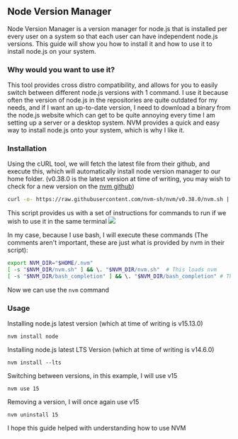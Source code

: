 ## Node Version Manager
Node Version Manager is a version manager for node.js that is installed per every user on a system so that each user can have independent node.js versions. This guide will show you how to install it and how to use it to install node.js on your system.
### Why would you want to use it?
This tool provides cross distro compatibility, and allows for you to easily switch between different node.js versions with 1 command. I use it because often the version of node.js in the repositories are quite outdated for my needs, and if I want an up-to-date version, I need to download a binary from the node.js website which can get to be quite annoying every time I am setting up a server or a desktop system. NVM provides a quick and easy way to install node.js onto your system, which is why I like it.
### Installation
Using the cURL tool, we will fetch the latest file from their github, and execute this, which will automatically install node version manager to our home folder. (v0.38.0 is the latest version at time of writing, you may wish to check for a new version on the [nvm github](https://github.com/nvm-sh/nvm))
```sh
curl -o- https://raw.githubusercontent.com/nvm-sh/nvm/v0.38.0/nvm.sh | bash
```
This script provides us with a set of instructions for commands to run if we wish to use it in the same terminal
![](https://i.imgur.com/R4ERSVa.png)

In my case, because I use bash, I will execute these commands (The comments aren't important, these are just what is provided by nvm in their script):
```sh
export NVM_DIR="$HOME/.nvm"
[ -s "$NVM_DIR/nvm.sh" ] && \. "$NVM_DIR/nvm.sh"  # This loads nvm
[ -s "$NVM_DIR/bash_completion" ] && \. "$NVM_DIR/bash_completion" # This loads nvm bash_completion
```
Now we can use the `nvm` command
### Usage
Installing node.js latest version (which at time of writing is v15.13.0)
```
nvm install node
```
Installing node.js latest LTS Version (which at time of writing is v14.6.0)
```
nvm install --lts
```
Switching between versions, in this example, I will use v15
```
nvm use 15
```
Removing a version, I will once again use v15
```
nvm uninstall 15
```
I hope this guide helped with understanding how to use NVM 